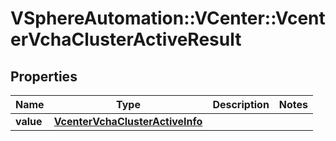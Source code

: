 # VSphereAutomation::VCenter::VcenterVchaClusterActiveResult

## Properties
Name | Type | Description | Notes
------------ | ------------- | ------------- | -------------
**value** | [**VcenterVchaClusterActiveInfo**](VcenterVchaClusterActiveInfo.md) |  | 


